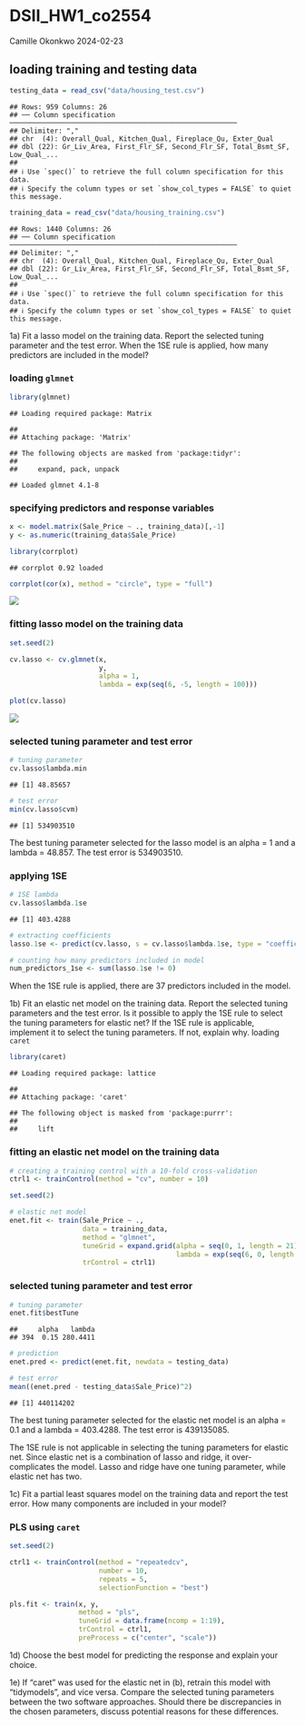 DSII_HW1_co2554
================
Camille Okonkwo
2024-02-23

## loading training and testing data

``` r
testing_data = read_csv("data/housing_test.csv")
```

    ## Rows: 959 Columns: 26
    ## ── Column specification ────────────────────────────────────────────────────────
    ## Delimiter: ","
    ## chr  (4): Overall_Qual, Kitchen_Qual, Fireplace_Qu, Exter_Qual
    ## dbl (22): Gr_Liv_Area, First_Flr_SF, Second_Flr_SF, Total_Bsmt_SF, Low_Qual_...
    ## 
    ## ℹ Use `spec()` to retrieve the full column specification for this data.
    ## ℹ Specify the column types or set `show_col_types = FALSE` to quiet this message.

``` r
training_data = read_csv("data/housing_training.csv")
```

    ## Rows: 1440 Columns: 26
    ## ── Column specification ────────────────────────────────────────────────────────
    ## Delimiter: ","
    ## chr  (4): Overall_Qual, Kitchen_Qual, Fireplace_Qu, Exter_Qual
    ## dbl (22): Gr_Liv_Area, First_Flr_SF, Second_Flr_SF, Total_Bsmt_SF, Low_Qual_...
    ## 
    ## ℹ Use `spec()` to retrieve the full column specification for this data.
    ## ℹ Specify the column types or set `show_col_types = FALSE` to quiet this message.

1a) Fit a lasso model on the training data. Report the selected tuning
parameter and the test error. When the 1SE rule is applied, how many
predictors are included in the model?

### loading `glmnet`

``` r
library(glmnet)
```

    ## Loading required package: Matrix

    ## 
    ## Attaching package: 'Matrix'

    ## The following objects are masked from 'package:tidyr':
    ## 
    ##     expand, pack, unpack

    ## Loaded glmnet 4.1-8

### specifying predictors and response variables

``` r
x <- model.matrix(Sale_Price ~ ., training_data)[,-1]
y <- as.numeric(training_data$Sale_Price)

library(corrplot)
```

    ## corrplot 0.92 loaded

``` r
corrplot(cor(x), method = "circle", type = "full")
```

![](HW1_co2554_files/figure-gfm/unnamed-chunk-3-1.png)<!-- -->

### fitting lasso model on the training data

``` r
set.seed(2)

cv.lasso <- cv.glmnet(x, 
                      y,
                      alpha = 1,
                      lambda = exp(seq(6, -5, length = 100)))

plot(cv.lasso)
```

![](HW1_co2554_files/figure-gfm/unnamed-chunk-4-1.png)<!-- -->

### selected tuning parameter and test error

``` r
# tuning parameter
cv.lasso$lambda.min
```

    ## [1] 48.85657

``` r
# test error
min(cv.lasso$cvm)
```

    ## [1] 534903510

The best tuning parameter selected for the lasso model is an alpha = 1
and a lambda = 48.857. The test error is 534903510.

### applying 1SE

``` r
# 1SE lambda
cv.lasso$lambda.1se
```

    ## [1] 403.4288

``` r
# extracting coefficients
lasso.1se <- predict(cv.lasso, s = cv.lasso$lambda.1se, type = "coefficients")

# counting how many predictors included in model
num_predictors_1se <- sum(lasso.1se != 0)
```

When the 1SE rule is applied, there are 37 predictors included in the
model.

1b) Fit an elastic net model on the training data. Report the selected
tuning parameters and the test error. Is it possible to apply the 1SE
rule to select the tuning parameters for elastic net? If the 1SE rule is
applicable, implement it to select the tuning parameters. If not,
explain why. loading `caret`

``` r
library(caret)
```

    ## Loading required package: lattice

    ## 
    ## Attaching package: 'caret'

    ## The following object is masked from 'package:purrr':
    ## 
    ##     lift

### fitting an elastic net model on the training data

``` r
# creating a training control with a 10-fold cross-validation
ctrl1 <- trainControl(method = "cv", number = 10)

set.seed(2)

# elastic net model
enet.fit <- train(Sale_Price ~ .,
                  data = training_data,
                  method = "glmnet",
                  tuneGrid = expand.grid(alpha = seq(0, 1, length = 21),
                                         lambda = exp(seq(6, 0, length = 100))),
                  trControl = ctrl1)
```

### selected tuning parameter and test error

``` r
# tuning parameter
enet.fit$bestTune
```

    ##     alpha   lambda
    ## 394  0.15 280.4411

``` r
# prediction
enet.pred <- predict(enet.fit, newdata = testing_data)

# test error
mean((enet.pred - testing_data$Sale_Price)^2)
```

    ## [1] 440114202

The best tuning parameter selected for the elastic net model is an alpha
= 0.1 and a lambda = 403.4288. The test error is 439135085.

The 1SE rule is not applicable in selecting the tuning parameters for
elastic net. Since elastic net is a combination of lasso and ridge, it
over-complicates the model. Lasso and ridge have one tuning parameter,
while elastic net has two.

1c) Fit a partial least squares model on the training data and report
the test error. How many components are included in your model?

### PLS using `caret`

``` r
set.seed(2)

ctrl1 <- trainControl(method = "repeatedcv",
                      number = 10,
                      repeats = 5,
                      selectionFunction = "best")

pls.fit <- train(x, y,
                 method = "pls",
                 tuneGrid = data.frame(ncomp = 1:19),
                 trControl = ctrl1,
                 preProcess = c("center", "scale"))
```

1d) Choose the best model for predicting the response and explain your
choice.

1e) If “caret” was used for the elastic net in (b), retrain this model
with “tidymodels”, and vice versa. Compare the selected tuning
parameters between the two software approaches. Should there be
discrepancies in the chosen parameters, discuss potential reasons for
these differences.
